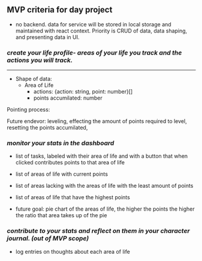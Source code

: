 ## MVP criteria for day project

- no backend. data for service will be stored in local storage and maintained with react context. Priority is CRUD of data, data shaping, and presenting data in UI.

### _create your life profile- areas of your life you track and the actions you will track._

---

- Shape of data:
  - Area of Life
    - actions: {action: string, point: number}[]
    - points accumilated: number

Pointing process:

Future endevor: leveling, effecting the amount of points required to level, resetting the points accumilated,

### _monitor your stats in the dashboard_

- list of tasks, labeled with their area of life and with a button that when clicked contributes points to that area of life
- list of areas of life with current points
- list of areas lacking with the areas of life with the least amount of points
- list of areas of life that have the highest points

- future goal: pie chart of the areas of life, the higher the points the higher the ratio that area takes up of the pie

### _contribute to your stats and reflect on them in your character journal. (out of MVP scope)_

- log entries on thoughts about each area of life
